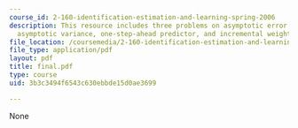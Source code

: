 ```yaml
---
course_id: 2-160-identification-estimation-and-learning-spring-2006
description: This resource includes three problems on asymptotic error covariance,
  asymptotic variance, one-step-ahead predictor, and incremental weight change.
file_location: /coursemedia/2-160-identification-estimation-and-learning-spring-2006/3b3c3494f6543c630ebbde15d0ae3699_final.pdf
file_type: application/pdf
layout: pdf
title: final.pdf
type: course
uid: 3b3c3494f6543c630ebbde15d0ae3699

---
```

None